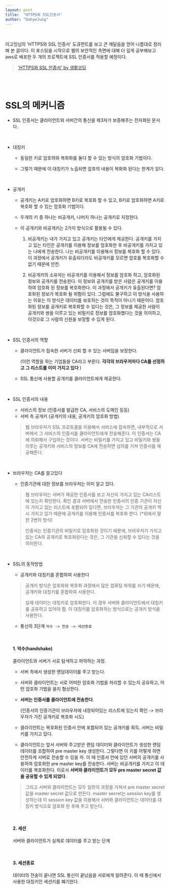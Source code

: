 ```yaml
---
layout: post
title:  "HTTPS와 SSL인증서"
author: "DahyeJung"
---
```


<br/>

이고잉님의 'HTTPS와 SSL 인증서' 도큐먼트를 보고 큰 깨달음을 얻어 나름대로 정리해 본 글이다. 이 포스팅을 시작으로 웹의 보안적인 측면에 대해 더 깊게 공부해보고 aws로 배포한 두 개의 프로젝트에 SSL 인증서를 적용할 예정이다. 

>  ['HTTPS와 SSL 인증서' by 생활코딩](https://opentutorials.org/course/228/4894)

<br/><br/>

# SSL의 메커니즘 

- SSL 인증서는 클라이언트와 서버간의 통신을 제3자가 보증해주는 전자화된 문서다. 

  <br/>

- 대칭키

  - 동일한 키로 암호와와 복화화를 둘다 할 수 있는 방식의 암호화 기법이다.

  - 그렇기 때문에 이 대칭키가 노출되면 암호의 내용이 복화화 된다는 한계가 있다.

    <br/>

- 공개키

  - 공개키는 A키로 암호화하면 B키로 복호화 할 수 있고, B키로 암호화하면 A키로 복호화 할 수 있는 암호화 기법이다.

  - 두개의 키 중 하나는 비공개키, 나머지 하나는 공개키로 지정한다. 

  - 이 공개키와 비공개키는 2가지 방식으로 활용될 수 있다.

    1.  비공개키는 내가 가지고 있고 공개키는 타인에게 제공한다. 공개키를 가지고 있는 타인은 공개키를 이용해 정보를 암호화한 후 비공개키를 가지고 있는 나에게 전송한다. 나는 비공개키를 이용해서 정보를 복호화 할 수 있다. 이 과정에서 공개키가 유출되더라도 비공개키를 모르면 암호를 복호화할 수 없기 때문에 안전.

    2. 비공개키의 소유자는 비공개키를 이용해서 정보를 암호화 하고, 암호화된 정보와 공개키를 전송한다. 이 정보와 공개키를 받은 사람은 공개키를 이용하여 암호화 된 정보를 복호화한다. 이 과정에서 공개키가 유출된다면? 암호화된 정보가 복호화 될 위험이 있다. 그럼에도 불구하고 이 방식을 사용하는 이유는 이 방식은 데이터를 보호하는 것이 목적이 아니기 때문이다. 암호화된 정보를 공개키로 복호화할 수 있다는 것은, 그 정보를 제공한 사람이 공개키와 쌍을 이루고 있는 비밀키로 정보를 암호화했다는 것을 의미하고, 이것으로 그 사람의 신원을 보장할 수 있게 된다.

       <br/>

- SSL 인증서의 역할

  - 클라이언트가 접속한 서버가 신뢰 할 수 있는 서버임을 보장한다.

     (이런 역할을 하는 기업들을 CA라고 부른다.  **각각의 브라우저마다 CA를 선정하고 그 리스트를 이미 가지고 있다** )

  - SSL 통신에 사용할 공개키를 클라이언트에게 제공한다.

    <br/>

- SSL 인증서의 내용

  - 서비스의 정보 (인증서를 발급한 CA, 서비스의 도메인 등등)
  - 서버 측 공개키 (공개키의 내용, 공개키의 암호화 방법) 

  > 웹 브라우저가 SSL 프로토콜을 이용해서 서비스에 접속하면, 내부적으로 서버에서 그 서비스의 인증서를 클라이언트에게 전송해준다. 이 인증서는 CA에 의뢰해서 구입하는 것이다. 서버는 비밀키를 가지고 있고 비밀키와 쌍을 이루는 공개키와 서비스의 정보를 CA에 전송하면 심의를 거쳐 인증서를 제공해준다. 

<br/>

- 브라우저는 CA를 알고있다

  - 인증기관에 대한 정보를 브라우저는 이미 알고 있다. 

  > 웹 브라우저는 서버가 제공한 인증서를 보고 자신이 가지고 있는 CA리스트에 있는지 확인한다. 확인 결과 서버에서 전송한 인증서의 인증 기관이 자신이 가지고 있는 리스트에 포함되어 있다면, 브라우저는 그 기관의 공개키 역시 가지고 있기 때문에 공개키를 이용해 인증서를 복호화 한다. (*위에서 말한 2번의 방식)
  >
  > 인증서는 인증기관의 비밀키로 암호화된 것이기 때문에, 브라우저가 가지고 있는 CA의 공개키로 복호화된다는 것은, 그 기관을 신뢰할 수 있다는 것을 의미한다. 

<br/>

- SSL의 동작방법

  - 공개키와 대칭키를 혼합하여 사용한다 

  > 공개키 방식은 암호화와 복호화 과정에서 많은 컴퓨팅 파워를 쓰기 때문에, 공개키와 대칭키를 혼합하여 사용한다. 
  >
  > 실제 데이터는 대칭키로 암호화한다. 이 경우 서버와 클라이언트에서 대칭키를 공유하고 있어야 함. 이 대칭키를 암호화하는 방식으로는 공개키 방식을 사용한다. 

  - 통신의 3단계 `악수 -> 전송 -> 세션종료`

    <br/>

  #### 1. 악수(handshake)

  클라이언트와 서버가 서로 탐색하고 파악하는 과정. 

  - 서버 측에서 생성한 랜덤데이터를 주고 받는다.

  - 서버와 클라이언트는 서로 어떠한 암호화 기법을 처리할 수 있는지 공유하고, 어떤 암호화 기법을 쓸지 협상한다. 

  - **서버는 인증서를 클라이언트에 전송한다**.

     (인증서의 인증기관이 브라우저에 내장되어있는 리스트에 있는지 확인 -> 브라우저가 가진 공개키로 복호화 시도)

  - 클라이언트는 복호화된 인증서 안에 포함되어 있는 공개키를 획득. 서버는 비밀키를 가지고 있다.

  - 클라이언트는 앞서 서버와 주고받은 랜덤 데이터와 클라이언트가 생성한 랜덤 데이터를 조합하여 pre master key 생성한다. 그렇다면 이 키를 어떻게 하면 안전하게 서버로 전송할 수 있을 까. 이 때 인증서 안에 있던 서버의 공개키를 사용하여 암호화한 pre master key를 전송한다. 서버는 비공개키를 가지고 이 데이터를 복호화한다. 이로서 **서버와 클라이언트가 모두 pre master secret 값을 공유할 수 있게 되었다**.  

  > 그리고 서버와 클라이언트는 모두 일련의 과정을 거쳐서 pre master secret 값을 master secret 값으로 만든다. master secret는 session key를 생성하는데 이 session key 값을 이용해서 서버와 클라이언트는 데이터를 대칭키 방식으로 암호화 한 후에 주고 받는다.

  <br/>

  #### 2. 세션

  서버와 클라이언트가 실제로 데이터를 주고 받는 단계

  <br/>

  #### 3. 세션종료 

  데이터의 전송이 끝나면 SSL 통신이 끝났음을 서로에게 알려준다. 이 때 통신에서 사용한 대칭키인 세션키를 폐기한다.
